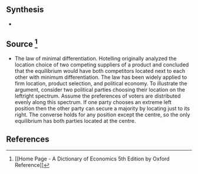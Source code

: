 ## Synthesis
- 
## Source [^1]
- The law of minimal differentiation. Hotelling originally analyzed the location choice of two competing suppliers of a product and concluded that the equilibrium would have both competitors located next to each other with minimum differentiation. The law has been widely applied to firm location, product selection, and political economy. To illustrate the argument, consider two political parties choosing their location on the leftright spectrum. Assume the preferences of voters are distributed evenly along this spectrum. If one party chooses an extreme left position then the other party can secure a majority by locating just to its right. The converse holds for any position except the centre, so the only equilibrium has both parties located at the centre.
## References

[^1]: [[Home Page - A Dictionary of Economics 5th Edition by Oxford Reference]]